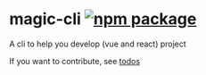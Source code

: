 
# magic-cli  [![npm package](https://img.shields.io/npm/v/magic-cli.svg)](https://www.npmjs.com/package/magic-cli)

A cli to help you develop (vue and react) project

If you want to contribute, see [todos](https://github.com/magic-FE/magic-cli/todo.md)